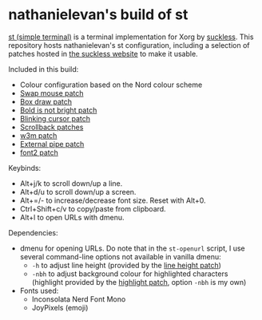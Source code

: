 # nathanielevan's build of st

[st (simple terminal)](https://st.suckless.org) is a terminal implementation for Xorg by [suckless](https://suckless.org). This repository hosts nathanielevan's st configuration, including a selection of patches hosted in [the suckless website](https://st.suckless.org/patches/) to make it usable.

Included in this build:
- Colour configuration based on the Nord colour scheme
- [Swap mouse patch](https://st.suckless.org/patches/swapmouse/)
- [Box draw patch](https://st.suckless.org/patches/boxdraw/)
- [Bold is not bright patch](https://st.suckless.org/patches/bold-is-not-bright/)
- [Blinking cursor patch](https://st.suckless.org/patches/blinking_cursor/)
- [Scrollback patches](https://st.suckless.org/patches/scrollback/)
- [w3m patch](https://st.suckless.org/patches/w3m/)
- [External pipe patch](https://st.suckless.org/patches/externalpipe/)
- [font2 patch](https://st.suckless.org/patches/font2/)

Keybinds:
- Alt+j/k to scroll down/up a line.
- Alt+d/u to scroll down/up a screen.
- Alt+=/- to increase/decrease font size. Reset with Alt+0.
- Ctrl+Shift+c/v to copy/paste from clipboard.
- Alt+l to open URLs with dmenu.

Dependencies:
- dmenu for opening URLs. Do note that in the `st-openurl` script, I use several command-line options not available in vanilla dmenu:
  * `-h` to adjust line height (provided by the [line height patch](https://tools.suckless.org/dmenu/patches/line-height/))
  * `-nbh` to adjust background colour for highlighted characters (highlight provided by the [highlight patch](https://tools.suckless.org/dmenu/patches/highlight), option `-nbh` is my own)
- Fonts used:
  * Inconsolata Nerd Font Mono
  * JoyPixels (emoji)
